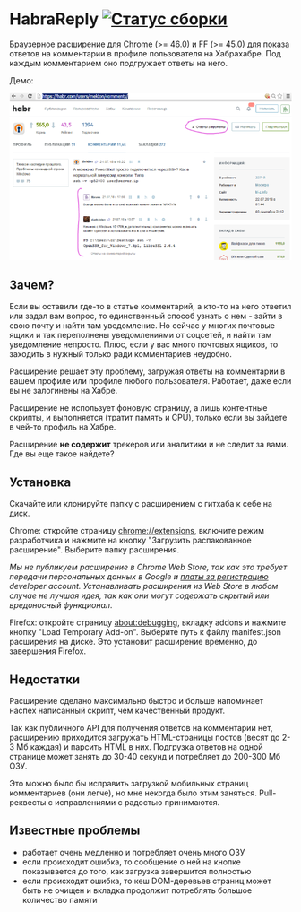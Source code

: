 # HabraReply [![Статус сборки](https://travis-ci.org/codedokode/habrareply.svg?branch=master)](https://travis-ci.org/codedokode/habrareply)

Браузерное расширение для Chrome (>= 46.0) и FF (>= 45.0) для показа ответов на комментарии в профиле пользователя на Хабрахабре. Под каждым комментарием оно подгружает ответы на него.

Демо:

![профиль пользователя, в котором благодаря расширению подгружены ответы на комментарии](docs/habrareply-demo.png)

## Зачем?

Если вы оставили где-то в статье комментарий, а кто-то на него ответил или задал вам вопрос, то единственный способ узнать о нем - зайти в свою почту и найти там уведомление. Но сейчас у многих почтовые ящики и так переполнены уведомлениями от соцсетей, и найти там уведомление непросто. Плюс, если у вас много почтовых ящиков, то заходить в нужный только ради комментариев неудобно. 

Расширение решает эту проблему, загружая ответы на комментарии в вашем профиле или профиле любого пользователя. Работает, даже если вы не залогинены на Хабре. 

Расширение не использует фоновую страницу, а лишь контентные скрипты, и выполняется (тратит память и CPU), только если вы зайдете в чей-то профиль на Хабре.

Расширение **не содержит** трекеров или аналитики и не следит за вами. Где вы еще такое найдете?

## Установка

Скачайте или клонируйте папку с расширением с гитхаба к себе на диск.

Chrome: откройте страницу <chrome://extensions>, включите режим разработчика и нажмите на кнопку "Загрузить распакованное расширение". Выберите папку расширения. 

*Мы не публикуем расширение в Chrome Web Store, так как это требует передачи персональных данных в Google и [платы за регистрацию](https://developer.chrome.com/webstore/publish#pay-the-developer-signup-fee) developer account. Устанавливать расширения из Web Store в любом случае не лучшая идея, так как они могут содержать скрытый или вредоносный функционал*.

Firefox: откройте страницу <about:debugging>, вкладку addons и нажмите кнопку "Load Temporary Add-on". Выберите путь к файлу manifest.json расширения на диске. Это установит расширение временно, до завершения Firefox.

## Недостатки

Расширение сделано максимально быстро и больше напоминает наспех написанный скрипт, чем качественный продукт.

Так как публичного API для получения ответов на комментарии нет, расширению приходится загружать HTML-страницы постов (весят до 2-3 Мб каждая) и парсить HTML в них. Подгрузка ответов на одной странице может занять до 30-40 секунд и потребляет до 200-300 Мб ОЗУ.

Это можно было бы исправить загрузкой мобильных страниц комментариев (они легче), но мне некогда было этим заняться. Pull-реквесты с исправлениями с радостью принимаются.

## Известные проблемы

- работает очень медленно и потребляет очень много ОЗУ
- если происходит ошибка, то сообщение о ней на кнопке показывается до того, как загрузка завершится полностью
- если происходит ошибка, то кеш DOM-деревьев страниц может быть не очищен и вкладка продолжит потреблять большое количество памяти
